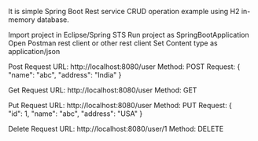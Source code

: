 It is simple Spring Boot Rest service CRUD operation example using H2 in-memory database.

Import project in Eclipse/Spring STS 
Run project as SpringBootApplication
Open Postman rest client or other rest client
Set Content type as application/json

Post Request
URL: http://localhost:8080/user
Method: POST
Request: 
{  
  "name": "abc",
  "address": "India"
}

Get Request
URL: http://localhost:8080/user
Method: GET

Put Request
URL: http://localhost:8080/user
Method: PUT
Request: 
{  
  "id": 1,
  "name": "abc",
  "address": "USA"
}

Delete Request 
URL: http://localhost:8080/user/1
Method: DELETE
